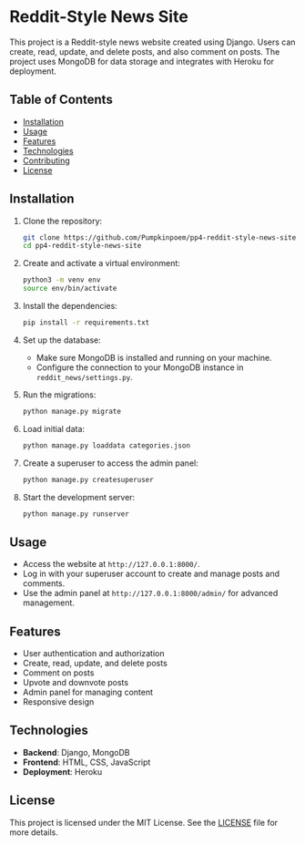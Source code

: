 # Reddit-Style News Site

This project is a Reddit-style news website created using Django. Users can create, read, update, and delete posts, and also comment on posts. The project uses MongoDB for data storage and integrates with Heroku for deployment.

## Table of Contents
- [Installation](#installation)
- [Usage](#usage)
- [Features](#features)
- [Technologies](#technologies)
- [Contributing](#contributing)
- [License](#license)

## Installation

1. Clone the repository:
    ```sh
    git clone https://github.com/Pumpkinpoem/pp4-reddit-style-news-site.git
    cd pp4-reddit-style-news-site
    ```

2. Create and activate a virtual environment:
    ```sh
    python3 -m venv env
    source env/bin/activate
    ```

3. Install the dependencies:
    ```sh
    pip install -r requirements.txt
    ```

4. Set up the database:
    - Make sure MongoDB is installed and running on your machine.
    - Configure the connection to your MongoDB instance in `reddit_news/settings.py`.

5. Run the migrations:
    ```sh
    python manage.py migrate
    ```

6. Load initial data:
    ```sh
    python manage.py loaddata categories.json
    ```

7. Create a superuser to access the admin panel:
    ```sh
    python manage.py createsuperuser
    ```

8. Start the development server:
    ```sh
    python manage.py runserver
    ```

## Usage

- Access the website at `http://127.0.0.1:8000/`.
- Log in with your superuser account to create and manage posts and comments.
- Use the admin panel at `http://127.0.0.1:8000/admin/` for advanced management.

## Features

- User authentication and authorization
- Create, read, update, and delete posts
- Comment on posts
- Upvote and downvote posts
- Admin panel for managing content
- Responsive design

## Technologies

- **Backend**: Django, MongoDB
- **Frontend**: HTML, CSS, JavaScript
- **Deployment**: Heroku

## License

This project is licensed under the MIT License. See the [LICENSE](LICENSE) file for more details.
